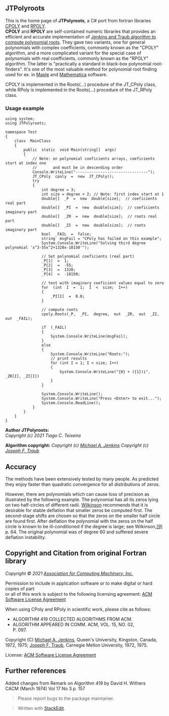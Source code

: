 ﻿## JTPolyroots  
  
  
This is the home page of **JTPolyroots**, a C# port from fortran libraries [CPOLY](https://calgo.acm.org/419.gz) and [RPOLY](https://calgo.acm.org/493.gz).  
**CPOLY** and **RPOLY** are self-contained numeric libraries that provides an efficient and accurate implementation of [Jenkins and Traub algorithm to compute polynomial roots](https://en.wikipedia.org/wiki/Jenkins%E2%80%93Traub_algorithm). 
They gave two variants, one for general polynomials with complex coefficients, commonly known as the "CPOLY" algorithm, and a more complicated variant for the special case of polynomials with real coefficients, commonly known as the "RPOLY" algorithm. The latter is "practically a standard in black-box polynomial root-finders".
It's one of the most valuable method for polynomial root finding used for ex. in [Maple](https://www.maplesoft.com/) and [Mathematica](https://www.wolfram.com/mathematica/) software.

CPOLY is implemented in the Roots(...) procedure of the JT_CPoly class, while RPoly is implemented in the Roots(...) procedure of the JT_RPoly class.

### Usage example

    using system;
    using JTPolyroots;
    
    namespace Test
    {
        class  MainClass  
        {
            public  static  void Main(string[]  args)  
            {  
                // Note: on polynomial coeficients arrays, coeficients start at index one 
                //       and must be in descending order
                Console.WriteLine("--------------------------------");  
                JT_CPoly  cpoly  =  new  JT_CPoly();  
                try  
                {  
                    int degree = 3;
                    int size = degree + 2; // Note: first index start at 1
                    double[]  _P  =  new  double[size];  // coeficients real part
                    double[]  _PI  =  new  double[size];  // coeficients imaginary part
                    double[]  _ZR  =  new  double[size];  // roots real part
                    double[]  _ZI  =  new  double[size];  // roots imaginary part
                    bool  _FAIL  =  false;  
                    string  msgFail = "CPoly has failed on this example";  
                    System.Console.WriteLine("Solving third degree polynomial 'x^3-55x^2+1320x-18150'");  
                    
                    // Set polynomial coeficients (real part)
                    _P[1]  =  1;  
                    _P[2]  =  -55;  
                    _P[3]  =  1320;  
                    _P[4]  =  -18150;  
            
                    // test with imaginary coeficient values equal to zero
                    for  (int  I  =  1;  I  <  size;  I++) 
                    {  
                        _PI[I]  =  0.0;  
                    }  
  
                    // compute roots
                    cpoly.Roots(_P,  _PI,  degree,  out  _ZR,  out  _ZI,  out  _FAIL);

                    if  (_FAIL)  
                    {  
                        System.Console.WriteLine(msgFail);  
                    }
                    else
                    {   
                        System.Console.WriteLine("Roots:");
                        // print results
                        for (int I = 1; I < size; I++)
                        {
                            System.Console.WriteLine("{0} + ({1})i", _ZR[I], _ZI[I])
                        }
                    }           
            
                    System.Console.WriteLine();
                    System.Console.WriteLine("Press <Enter> to exit..."); 
                    System.Console.ReadLine();
                }
            }
        }
    }
  
    
**Author JTPolyroots:**  
<i>Copyright (c) 2021 Tiago C. Teixeira</i>  
  
**Algorithm copyright:**
<i>Copyright (c) [Michael A. Jenkins](https://research.cs.queensu.ca/home/maj/)</i>
<i>Copyright (c) [Joseph F. Traub](http://dli.library.cmu.edu/traub/)</i>

## Accuracy  
  
The methods have been extensively tested by many people. As predicted they enjoy faster than quadratic convergence for all distributions of zeros.

However, there are polynomials which can cause loss of precision as illustrated by the following example. The polynomial has all its zeros lying on two half-circles of different radii. [Wilkinson](https://en.wikipedia.org/wiki/James_H._Wilkinson "James H. Wilkinson") recommends that it is desirable for stable deflation that smaller zeros be computed first. The second-stage shifts are chosen so that the zeros on the smaller half circle are found first. After deflation the polynomial with the zeros on the half circle is known to be ill-conditioned if the degree is large; see Wilkinson,[[9]](https://en.wikipedia.org/wiki/Jenkins%E2%80%93Traub_algorithm#cite_note-9) p. 64. The original polynomial was of degree 60 and suffered severe deflation instability.
  
## Copyright and Citation from original Fortran library  

<i>Copyright © 2021 [Association for Computing Machinery, Inc.](https://www.acm.org/)  </i>

Permission to include in application software or to make digital or hard copies of part  
or all of this work is subject to the following licensing agreement:
[ACM Software License Agreement](https://www.acm.org/publications/policies/software-copyright-notice)

When using CPoly and RPoly in scientific work, please cite as follows:  

* ALGORITHM 419 COLLECTED ALGORITHMS FROM ACM.  
* ALGORITHM APPEARED IN COMM. ACM, VOL. 15, NO. 02,  
P. 097.  
 

Copyright (C) [Michael A. Jenkins](https://research.cs.queensu.ca/home/maj/), Queen's University, Kingston, Canada, 1972, 1975; [Joseph F. Traub](http://dli.library.cmu.edu/traub/), Carnegie Mellon University, 1972, 1975.  
  
License: [ACM Software License Agreement](https://www.acm.org/publications/policies/software-copyright-notice)
  

## Further references  
  
Added changes from Remark on Algorithm 419 by David H. Withers  
CACM (March 1974) Vol 17 No 3 p. 157
  
  
> Please report bugs to the package maintainer.  
  
> Written with [StackEdit](https://stackedit.io/).
